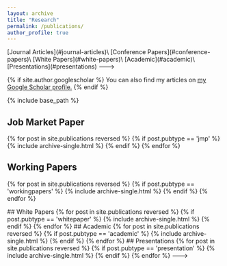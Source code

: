 ```yaml
---
layout: archive
title: "Research"
permalink: /publications/
author_profile: true
---
```


<!--->
[Journal Articles](#journal-articles)\
[Conference Papers](#conference-papers)\
[White Papers](#white-papers)\
[Academic](#academic)\
[Presentations](#presentations)
--->

{% if site.author.googlescholar %}
  You can also find my articles on <u><a href="{{site.author.googlescholar}}">my Google Scholar profile</a>.</u>
{% endif %}

{% include base_path %}

## Job Market Paper
{% for post in site.publications reversed %}
  {% if post.pubtype == 'jmp' %}
      {% include archive-single.html %}
  {% endif %}
{% endfor %}


## Working Papers
{% for post in site.publications reversed %}
  {% if post.pubtype == 'workingpapers' %}
      {% include archive-single.html %}
  {% endif %}
{% endfor %}

<!--->
## White Papers
{% for post in site.publications reversed %}
  {% if post.pubtype == 'whitepaper' %}
      {% include archive-single.html %}
  {% endif %}
{% endfor %}


## Academic
{% for post in site.publications reversed %}
  {% if post.pubtype == 'academic' %}
      {% include archive-single.html %}
  {% endif %}
{% endfor %}

## Presentations
{% for post in site.publications reversed %}
  {% if post.pubtype == 'presentation' %}
      {% include archive-single.html %}
  {% endif %}
{% endfor %}
--->
